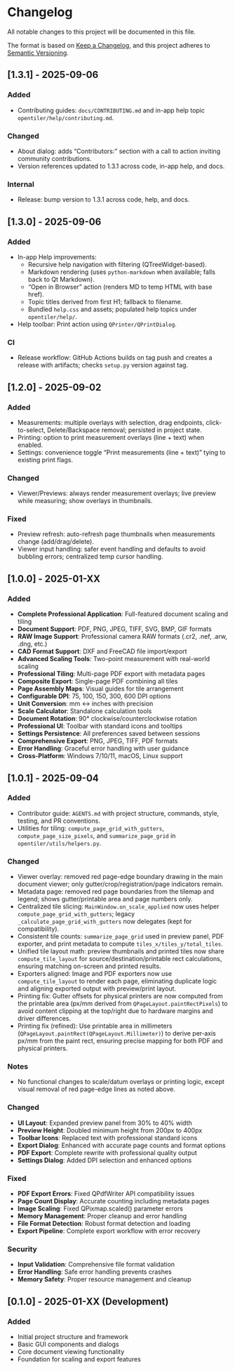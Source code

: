 # Changelog

All notable changes to this project will be documented in this file.

The format is based on [Keep a Changelog](https://keepachangelog.com/en/1.0.0/),
and this project adheres to [Semantic Versioning](https://semver.org/spec/v2.0.0.html).

## [1.3.1] - 2025-09-06

### Added
- Contributing guides: `docs/CONTRIBUTING.md` and in-app help topic `opentiler/help/contributing.md`.

### Changed
- About dialog: adds “Contributors:” section with a call to action inviting community contributions.
- Version references updated to 1.3.1 across code, in-app help, and docs.

### Internal
- Release: bump version to 1.3.1 across code, help, and docs.

## [1.3.0] - 2025-09-06

### Added
- In-app Help improvements:
  - Recursive help navigation with filtering (QTreeWidget-based).
  - Markdown rendering (uses `python-markdown` when available; falls back to Qt Markdown).
  - “Open in Browser” action (renders MD to temp HTML with base href).
  - Topic titles derived from first H1; fallback to filename.
  - Bundled `help.css` and assets; populated help topics under `opentiler/help/`.
- Help toolbar: Print action using `QPrinter/QPrintDialog`.

### CI
- Release workflow: GitHub Actions builds on tag push and creates a release with artifacts; checks `setup.py` version against tag.

## [1.2.0] - 2025-09-02

### Added
- Measurements: multiple overlays with selection, drag endpoints, click-to-select, Delete/Backspace removal; persisted in project state.
- Printing: option to print measurement overlays (line + text) when enabled.
- Settings: convenience toggle “Print measurements (line + text)” tying to existing print flags.

### Changed
- Viewer/Previews: always render measurement overlays; live preview while measuring; show overlays in thumbnails.

### Fixed
- Preview refresh: auto-refresh page thumbnails when measurements change (add/drag/delete).
- Viewer input handling: safer event handling and defaults to avoid bubbling errors; centralized temp cursor handling.

## [1.0.0] - 2025-01-XX

### Added
- **Complete Professional Application**: Full-featured document scaling and tiling
- **Document Support**: PDF, PNG, JPEG, TIFF, SVG, BMP, GIF formats
- **RAW Image Support**: Professional camera RAW formats (.cr2, .nef, .arw, .dng, etc.)
- **CAD Format Support**: DXF and FreeCAD file import/export
- **Advanced Scaling Tools**: Two-point measurement with real-world scaling
- **Professional Tiling**: Multi-page PDF export with metadata pages
- **Composite Export**: Single-page PDF combining all tiles
- **Page Assembly Maps**: Visual guides for tile arrangement
- **Configurable DPI**: 75, 100, 150, 300, 600 DPI options
- **Unit Conversion**: mm ↔ inches with precision
- **Scale Calculator**: Standalone calculation tools
- **Document Rotation**: 90° clockwise/counterclockwise rotation
- **Professional UI**: Toolbar with standard icons and tooltips
- **Settings Persistence**: All preferences saved between sessions
- **Comprehensive Export**: PNG, JPEG, TIFF, PDF formats
- **Error Handling**: Graceful error handling with user guidance
- **Cross-Platform**: Windows 7/10/11, macOS, Linux support

## [1.0.1] - 2025-09-04

### Added
- Contributor guide: `AGENTS.md` with project structure, commands, style, testing, and PR conventions.
- Utilities for tiling: `compute_page_grid_with_gutters`, `compute_page_size_pixels`, and `summarize_page_grid` in `opentiler/utils/helpers.py`.

### Changed
- Viewer overlay: removed red page-edge boundary drawing in the main document viewer; only gutter/crop/registration/page indicators remain.
- Metadata page: removed red page boundaries from the tilemap and legend; shows gutter/printable area and page numbers only.
- Centralized tile slicing: `MainWindow.on_scale_applied` now uses helper `compute_page_grid_with_gutters`; legacy `_calculate_page_grid_with_gutters` now delegates (kept for compatibility).
- Consistent tile counts: `summarize_page_grid` used in preview panel, PDF exporter, and print metadata to compute `tiles_x/tiles_y/total_tiles`.
- Unified tile layout math: preview thumbnails and printed tiles now share `compute_tile_layout` for source/destination/printable rect calculations, ensuring matching on-screen and printed results.
- Exporters aligned: Image and PDF exporters now use `compute_tile_layout` to render each page, eliminating duplicate logic and aligning exported output with preview/print layout.
- Printing fix: Gutter offsets for physical printers are now computed from the printable area (px/mm derived from `QPageLayout.paintRectPixels`) to avoid content clipping at the top/right due to hardware margins and driver differences.
 - Printing fix (refined): Use printable area in millimeters (`QPageLayout.paintRect(QPageLayout.Millimeter)`) to derive per‑axis px/mm from the paint rect, ensuring precise mapping for both PDF and physical printers.

### Notes
- No functional changes to scale/datum overlays or printing logic, except visual removal of red page-edge lines as noted above.

### Changed
- **UI Layout**: Expanded preview panel from 30% to 40% width
- **Preview Height**: Doubled minimum height from 200px to 400px
- **Toolbar Icons**: Replaced text with professional standard icons
- **Export Dialog**: Enhanced with accurate page counts and format options
- **PDF Export**: Complete rewrite with professional quality output
- **Settings Dialog**: Added DPI selection and enhanced options

### Fixed
- **PDF Export Errors**: Fixed QPdfWriter API compatibility issues
- **Page Count Display**: Accurate counting including metadata pages
- **Image Scaling**: Fixed QPixmap.scaled() parameter errors
- **Memory Management**: Proper cleanup and error handling
- **File Format Detection**: Robust format detection and loading
- **Export Pipeline**: Complete export workflow with error recovery

### Security
- **Input Validation**: Comprehensive file format validation
- **Error Handling**: Safe error handling prevents crashes
- **Memory Safety**: Proper resource management and cleanup

## [0.1.0] - 2025-01-XX (Development)

### Added
- Initial project structure and framework
- Basic GUI components and dialogs
- Core document viewing functionality
- Foundation for scaling and export features
